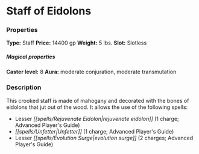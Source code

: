 ﻿---
Title: "Staff of Eidolons"
Type: "Staff"
Price: "14400 gp"
Weight: "5 lbs."
Slot: "Slotless"
Caster level: "8"
Aura: "moderate conjuration, moderate transmutation"
Description: |
  "This crooked staff is made of mahogany and decorated with the bones of eidolons that jut out of the wood. It allows the use of the following spells:"
Crafting cost: "7200 gp"
Sources: "['Ultimate Equipment']"
---

# Staff of Eidolons

### Properties

**Type:** Staff **Price:** 14400 gp **Weight:** 5 lbs. **Slot:** Slotless

##### Magical properties

**Caster level:** 8 **Aura:** moderate conjuration, moderate transmutation

### Description

This crooked staff is made of mahogany and decorated with the bones of eidolons that jut out of the wood. It allows the use of the following spells:

* Lesser _[[spells/Rejuvenate Eidolon|rejuvenate eidolon]]_ (1 charge; Advanced Player's Guide)
* _[[spells/Unfetter|Unfetter]]_ (1 charge; Advanced Player's Guide)
* Lesser _[[spells/Evolution Surge|evolution surge]]_ (2 charges; Advanced Player's Guide)